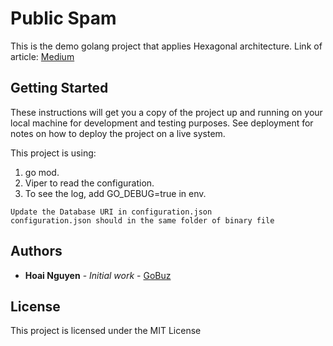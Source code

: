 # Public Spam

This is the demo golang project that applies Hexagonal architecture.
Link of article: [Medium](https://medium.com/@nguyenhoai890/golang-project-applied-hexagonal-architecture-cd278f62c90d)

## Getting Started

These instructions will get you a copy of the project up and running on your local machine for development and testing purposes. See deployment for notes on how to deploy the project on a live system.

This project is using:
 1. go mod. 
 2. Viper to read the configuration. 
 3. To see the log, add GO_DEBUG=true in env.
 
 ```
Update the Database URI in configuration.json
configuration.json should in the same folder of binary file
 ```
 
## Authors

* **Hoai Nguyen** - *Initial work* - [GoBuz](https://github.com/gobuz/spamphone)

## License

This project is licensed under the MIT License

